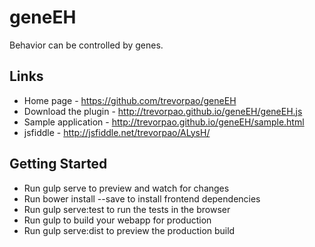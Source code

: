 geneEH
======

Behavior can be controlled by genes.

Links
------

* Home page - https://github.com/trevorpao/geneEH
* Download the plugin - http://trevorpao.github.io/geneEH/geneEH.js
* Sample application - http://trevorpao.github.io/geneEH/sample.html
* jsfiddle - http://jsfiddle.net/trevorpao/ALysH/


Getting Started
------

* Run gulp serve to preview and watch for changes
* Run bower install --save <package> to install frontend dependencies
* Run gulp serve:test to run the tests in the browser
* Run gulp to build your webapp for production
* Run gulp serve:dist to preview the production build
